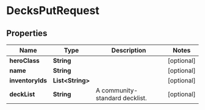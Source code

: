 
# DecksPutRequest

## Properties
Name | Type | Description | Notes
------------ | ------------- | ------------- | -------------
**heroClass** | **String** |  |  [optional]
**name** | **String** |  |  [optional]
**inventoryIds** | **List&lt;String&gt;** |  |  [optional]
**deckList** | **String** | A community-standard decklist.  |  [optional]




